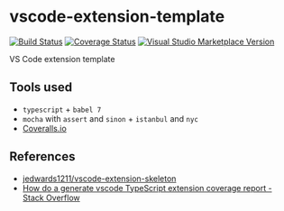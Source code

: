 # vscode-extension-template

[![Build Status](https://travis-ci.com/earshinov/vscode-extension-template.svg?branch=master)](https://travis-ci.com/earshinov/vscode-extension-template)
[![Coverage Status](https://coveralls.io/repos/github/earshinov/vscode-extension-template/badge.svg?branch=master)](https://coveralls.io/github/earshinov/vscode-extension-template?branch=master)
[![Visual Studio Marketplace Version](https://img.shields.io/visual-studio-marketplace/v/earshinov.vscode-extension-template)](https://marketplace.visualstudio.com/items?itemName=earshinov.vscode-extension-template)

VS Code extension template

## Tools used

- `typescript` + `babel 7`
- `mocha` with `assert` and `sinon` + `istanbul` and `nyc`
- [Coveralls.io](https://coveralls.io/)

## References

- [jedwards1211/vscode-extension-skeleton](https://github.com/jedwards1211/vscode-extension-skeleton)
- [How do a generate vscode TypeScript extension coverage report - Stack Overflow](https://stackoverflow.com/a/59146892/675333)
